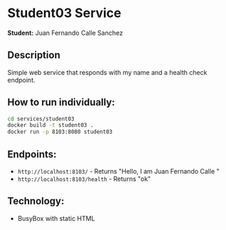 # Student03 Service

**Student:** Juan Fernando Calle Sanchez

## Description

Simple web service that responds with my name and a health check endpoint.

## How to run individually:

```bash
cd services/student03
docker build -t student03 .
docker run -p 8103:8080 student03
```

## Endpoints:

- `http://localhost:8103/` - Returns "Hello, I am Juan Fernando Calle "
- `http://localhost:8103/health` - Returns "ok"

## Technology:

- BusyBox with static HTML
